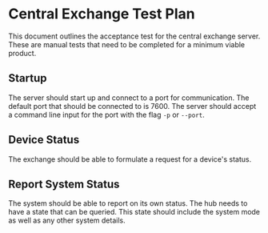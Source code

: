 Central Exchange Test Plan
==========================

This document outlines the acceptance test for the central exchange server. These are manual
tests that need to be completed for a minimum viable product.

## Startup

The server should start up and connect to a port for communication. The default port that should
be connected to is 7600. The server should accept a command line input for the port with the
flag `-p` or `--port`.

## Device Status

The exchange should be able to formulate a request for a device's status.

## Report System Status

The system should be able to report on its own status. The hub needs to have a state that can
be queried. This state should include the system mode as well as any other system details.


